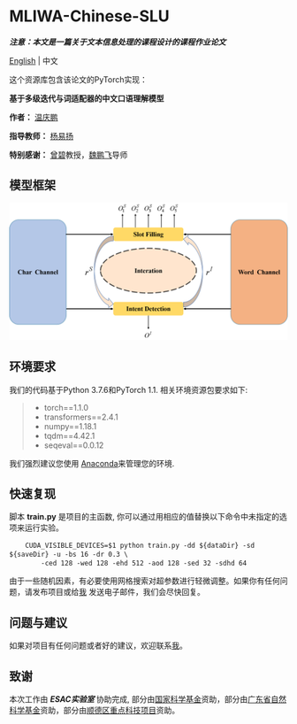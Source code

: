 # MLIWA-Chinese-SLU
***注意：本文是一篇关于文本信息处理的课程设计的课程作业论文***

[English](README.md) | 中文

这个资源库包含该论文的PyTorch实现：

****基于多级迭代与词适配器的中文口语理解模型****

**作者：** [温庆鹏](mailto:wqp@mail2.gdut.edu.cn)

**指导教师：** [杨易扬](mailto:yyygou_yang@163.com)

**特别感谢：** [曾碧](mailto:zb9215@gdut.edu.cn)教授，[魏鹏飞](mailto:wpf@gdut.edu.cn)导师

## 模型框架
<img src="Figures\fig.png">

## 环境要求
我们的代码基于Python 3.7.6和PyTorch 1.1. 相关环境资源包要求如下:

> - torch==1.1.0
> - transformers==2.4.1
> - numpy==1.18.1
> - tqdm==4.42.1
> - seqeval==0.0.12

我们强烈建议您使用 [Anaconda](https://www.anaconda.com)来管理您的环境.

## 快速复现
脚本 **train.py** 是项目的主函数, 你可以通过用相应的值替换以下命令中未指定的选项来运行实验。

```shell
    CUDA_VISIBLE_DEVICES=$1 python train.py -dd ${dataDir} -sd ${saveDir} -u -bs 16 -dr 0.3 \ 
        -ced 128 -wed 128 -ehd 512 -aod 128 -sed 32 -sdhd 64
```

由于一些随机因素，有必要使用网格搜索对超参数进行轻微调整。如果你有任何问题，请发布项目或给[我](mailto:wqp@mail2.gdut.edu.cn) 发送电子邮件，我们会尽快回复。

## 问题与建议 

如果对项目有任何问题或者好的建议，欢迎联系[我](mailto:wqp@mail2.gdut.edu.cn)。

## 致谢
本次工作由 ***ESAC实验室*** 协助完成, 部分由[国家科学基金](62172111)资助，部分由[广东省自然科学基金](2019A1515011056)资助，部分由[顺德区重点科技项目](2130218003002)资助。
